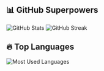 ## 📊 GitHub Superpowers

<p align="left">
  <img src="https://github-readme-stats.vercel.app/api?username=siwakasen&show_icons=true&count_private=true&theme=tokyonight" alt="GitHub Stats">
  <img src="https://streak-stats.demolab.com?user=siwakasen&theme=tokyonight" alt="GitHub Streak">
</p>

## 🔥 Top Languages

<p align="left">
  <img src="https://github-readme-stats.vercel.app/api/top-langs/?username=siwakasen&layout=compact&langs_count=10&theme=tokyonight" alt="Most Used Languages">
</p>
